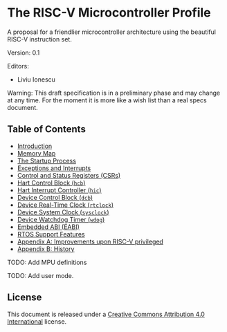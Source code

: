 # The RISC-V Microcontroller Profile

A proposal for a friendlier microcontroller architecture using the beautiful RISC-V instruction set.

Version: 0.1

Editors:
* Liviu Ionescu

Warning: This draft specification is in a preliminary phase and may change at any time. For the moment it is more like a wish list than a real specs document.


## Table of Contents

* [Introduction](introduction.md)
* [Memory Map](memory-map.md)
* [The Startup Process](startup.md)
* [Exceptions and Interrupts](exceptions-and-interrupts.md)
* [Control and Status Registers (CSRs)](csrs.md)
* [Hart Control Block (`hcb`)](hart-control-block.md)
* [Hart Interrupt Controller (`hic`)](interrupt-controller.md)
* [Device Control Block (`dcb`)](device-control-block.md)
* [Device Real-Time Clock (`rtclock`)](real-time-clock.md)
* [Device System Clock (`sysclock`)](system-clock.md)
* [Device Watchdog Timer (`wdog`)](watchdog-timer.md)
* [Embedded ABI (EABI)](eabi.md)
* [RTOS Support Features](rtos-support-features.md)
* [Appendix A: Improvements upon RISC-V privileged](improvements-upon-privileged.md)
* [Appendix B: History](history.md)

TODO: Add MPU definitions

TODO: Add user mode.

## License

This document is released under a [Creative Commons Attribution 4.0 International](https://creativecommons.org/licenses/by/4.0/legalcode) license.
